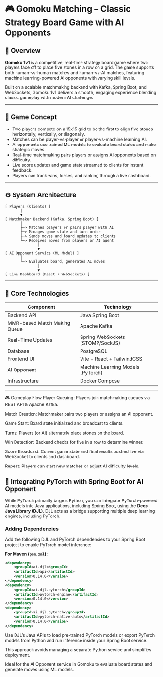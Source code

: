# 🎮 Gomoku Matching – Classic Strategy Board Game with AI Opponents

## 🧠 Overview

**Gomoku 1v1** is a competitive, real-time strategy board game where two players face off to place five stones in a row on a grid. The game supports both human-vs-human matches and human-vs-AI matches, featuring machine learning-powered AI opponents with varying skill levels.

Built on a scalable matchmaking backend with Kafka, Spring Boot, and WebSockets, Gomoku 1v1 delivers a smooth, engaging experience blending classic gameplay with modern AI challenge.

---

## 🎯 Game Concept

- Two players compete on a 15x15 grid to be the first to align five stones horizontally, vertically, or diagonally.
- Matches can be player-vs-player or player-vs-machine learning AI.
- AI opponents use trained ML models to evaluate board states and make strategic moves.
- Real-time matchmaking pairs players or assigns AI opponents based on difficulty.
- Live score updates and game state streamed to clients for instant feedback.
- Players can track wins, losses, and ranking through a live dashboard.

---

## ⚙️ System Architecture

```plaintext
[ Players (Clients) ] 
       │
       ▼
[ Matchmaker Backend (Kafka, Spring Boot) ]  
       │
       ├─> Matches players or pairs player with AI
       ├─> Manages game state and turn order
       ├─> Sends moves and board updates to clients
       └─> Receives moves from players or AI agent
               │
               ▼
[ AI Opponent Service (ML Model) ]
       │
       └─> Evaluates board, generates AI moves
               │
               ▼
[ Live Dashboard (React + WebSockets) ]

```

---

## 🔧 Core Technologies
| Component           | Technology                                   |
| ------------------- | -------------------------------------------- |
| Backend API         | Java Spring Boot                             |
| MMR-based Match Making Queue | Apache Kafka                                 |
| Real-Time Updates   | Spring WebSockets (STOMP/SockJS)             |
| Database            | PostgreSQL                                   |
| Frontend UI         | Vite + React + TailwindCSS                   |
| AI Opponent         | Machine Learning Models (PyTorch) |
| Infrastructure      | Docker Compose      |

---

🎮 Gameplay Flow
Player Queuing: Players join matchmaking queues via REST API & Apache Kafka.

Match Creation: Matchmaker pairs two players or assigns an AI opponent.

Game Start: Board state initialized and broadcast to clients.

Turns: Players (or AI) alternately place stones on the board.

Win Detection: Backend checks for five in a row to determine winner.

Score Broadcast: Current game state and final results pushed live via WebSocket to clients and dashboard.

Repeat: Players can start new matches or adjust AI difficulty levels.


## 🤖 Integrating PyTorch with Spring Boot for AI Opponent

While PyTorch primarily targets Python, you can integrate PyTorch-powered AI models into Java applications, including Spring Boot, using the **Deep Java Library (DJL)**. DJL acts as a bridge supporting multiple deep learning engines, including PyTorch.

### Adding Dependencies

Add the following DJL and PyTorch dependencies to your Spring Boot project to enable PyTorch model inference:

**For Maven (`pom.xml`):**

```xml
<dependency>
    <groupId>ai.djl</groupId>
    <artifactId>api</artifactId>
    <version>0.14.0</version>
</dependency>
<dependency>
    <groupId>ai.djl.pytorch</groupId>
    <artifactId>pytorch-engine</artifactId>
    <version>0.14.0</version>
</dependency>
<dependency>
    <groupId>ai.djl.pytorch</groupId>
    <artifactId>pytorch-native-auto</artifactId>
    <version>0.14.0</version>
</dependency>
```
Use DJL’s Java APIs to load pre-trained PyTorch models or export PyTorch models from Python and run inference inside your Spring Boot service.

This approach avoids managing a separate Python service and simplifies deployment.

Ideal for the AI Opponent service in Gomoku to evaluate board states and generate moves using ML models.

